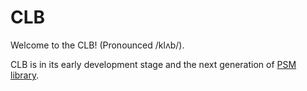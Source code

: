 # CLB

Welcome to the CLB! (Pronounced /klʌb/).

CLB is in its early development stage and the next generation of
[PSM library](https://github.com/mlabs-haskell/plutus-simple-model).
